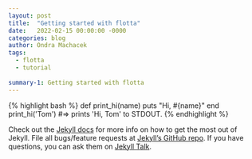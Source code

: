 ```yaml
---
layout: post
title:  "Getting started with flotta"
date:   2022-02-15 00:00:00 -0000
categories: blog
author: Ondra Machacek
tags:
  - flotta
  - tutorial
  
summary-1: Getting started with flotta
---
```



{% highlight bash %}
def print_hi(name)
  puts "Hi, #{name}"
end
print_hi('Tom')
#=> prints 'Hi, Tom' to STDOUT.
{% endhighlight %}

Check out the [Jekyll docs][jekyll-docs] for more info on how to get the most out of Jekyll. File all bugs/feature requests at [Jekyll’s GitHub repo][jekyll-gh]. If you have questions, you can ask them on [Jekyll Talk][jekyll-talk].

[jekyll-docs]: https://jekyllrb.com/docs/home
[jekyll-gh]:   https://github.com/jekyll/jekyll
[jekyll-talk]: https://talk.jekyllrb.com/
